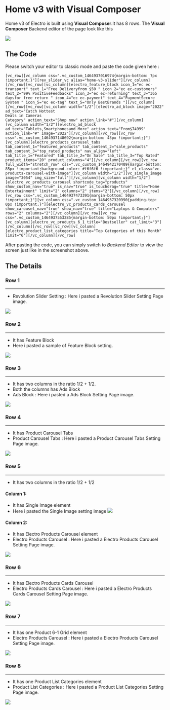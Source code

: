 # Home v3 with Visual Composer

Home v3 of Electro is built using **Visual Composer**.It has 8 rows. The **Visual Composer** Backend editor of the page look like this

![](http://transvelo.github.io/docs/electro/images/vc-home-v3.png)

## The Code

Please switch your editor to classic mode and paste the code given here :

```
[vc_row][vc_column css=".vc_custom_1464937016974{margin-bottom: 7px !important;}"][rev_slider_vc alias="home-v3-slider"][/vc_column][/vc_row][vc_row][vc_column][electro_feature_block icon_1="ec ec-transport" text_1="Free Deliveryfrom $50 " icon_2="ec ec-customers" text_2="99% PositiveFeedbacks" icon_3="ec ec-returning" text_3="365 daysfor free return " icon_4="ec ec-payment" text_4="PaymentSecure System " icon_5="ec ec-tag" text_5="Only BestBrands "][/vc_column][/vc_row][vc_row][vc_column width="1/2"][electro_ad_block image="2022" ad_text="Catch Hottest
Deals in Cameras
Category" action_text="Shop now" action_link="#"][/vc_column][vc_column width="1/2"][electro_ad_block ad_text="Tablets,Smartphonesand More" action_text="From$74999" action_link="#" image="2022"][/vc_column][/vc_row][vc_row css=".vc_custom_1464937148692{margin-bottom: 43px !important;}"][vc_column][electro_products_carousel_tabs tab_content_1="featured_products" tab_content_2="sale_products" tab_content_3="top_rated_products" nav_align="left" tab_title_1="Featured" tab_title_2="On Sale" tab_title_3="Top Rated" product_items="20" product_columns="4"][/vc_column][/vc_row][vc_row full_width="stretch_row" css=".vc_custom_1464942170409{margin-bottom: 85px !important;background-color: #f6f6f6 !important;}" el_class="vc-products-carousel-with-image"][vc_column width="1/2"][vc_single_image image="3054" img_size="full"][/vc_column][vc_column width="1/2"][electro_vc_products_carousel shortcode_tag="products" show_custom_nav="true" is_nav="true" is_touchdrag="true" title="Home Entertainment" limit="2" columns="2" items="2"][/vc_column][/vc_row][vc_row css=".vc_custom_1464937473391{margin-bottom: 50px !important;}"][vc_column css=".vc_custom_1464937320990{padding-top: 0px !important;}"][electro_vc_products_cards_carousel show_carousel_nav="true" show_nav="true" title="Laptops & Computers" rows="2" columns="2"][/vc_column][/vc_row][vc_row css=".vc_custom_1464937553285{margin-bottom: 50px !important;}"][vc_column][electro_vc_products_6_1 title="Bestseller" cat_limit="3"][/vc_column][/vc_row][vc_row][vc_column][electro_product_list_categories title="Top Categories of this Month" limit="6"][/vc_column][/vc_row]
```

After pasting the code, you can simply switch to *Backend Editor* to view the screen just like in the screenshot above.

## The Details



### Row 1
---
* Revolution Slider Setting : Here i pasted a Revolution Slider Setting Page image.

![](http://transvelo.github.io/docs/electro/images/vc-home-v3-slider.png)

### Row 2
---
* It has Feature Block
* Here i pasted a sample of Feature Block setting.

![](http://transvelo.github.io/docs/electro/images/vc-homev3-feature-block.png)

### Row 3
---
* It has two columns in the ratio 1/2 + 1/2.
* Both the columns has Ads Block
* Ads Block : Here i pasted a Ads Block Setting Page image.

![](http://transvelo.github.io/docs/electro/images/vc-homev3-ads-block.png)

### Row 4
---
* It has Product Carousel Tabs
* Product Carousel Tabs : Here i pasted a Product Carousel Tabs Setting Page image.

![](http://transvelo.github.io/docs/electro/images/vc-homev3-product-carousel-tabs.png)

### Row 5
---
* It has two columns in the ratio 1/2 + 1/2

#### Column 1:
* It has Single Image element
* Here i pasted the Single Image setting image
![](http://transvelo.github.io/docs/electro/images/vc-homev3-single-image.png)

#### Column 2:
* It has Electro Products Carousel element
* Electro Products Carousel : Here i pasted a Electro Products Carousel Setting Page image.

![](http://transvelo.github.io/docs/electro/images/vc-homev3-carousel.png)

### Row 6
---
* It has Electro Products Cards Carousel
* Electro Products Cards Carousel : Here i pasted a Electro Products Cards Carousel Setting Page image.

![](http://transvelo.github.io/docs/electro/images/vc-homev3-cards-carousel.png)

### Row 7
---
* It has one Product 6-1 Grid element
* Electro Products Carousel : Here i pasted a Electro Products Carousel Setting Page image.

![](http://transvelo.github.io/docs/electro/images/vc-homev3-product-6-1-grid.png)

### Row 8
---
* It has one Product List Categories element
* Product List Categories : Here i pasted a Product List Categories Setting Page image.

![](http://transvelo.github.io/docs/electro/images/vc-homev3-list-categories.png)
